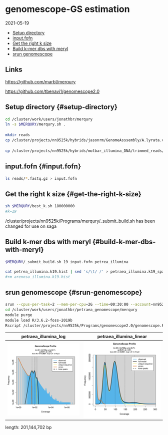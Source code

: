 # genomescope-GS estimation

2021-05-19

-   [Setup directory](#setup-directory)
-   [input.fofn](#input.fofn)
-   [Get the right k size](#get-the-right-k-size)
-   [Build k-mer dbs with meryl](#build-k-mer-dbs-with-meryl)
-   [srun genomescope](#srun-genomescope)

## Links

https://github.com/marbl/merqury

https://github.com/tbenavi1/genomescope2.0


## Setup directory {#setup-directory}

``` bash
cd /cluster/work/users/jonathbr/merqury
ln -s $MERQURY/merqury.sh . 

mkdir reads
cp /cluster/projects/nn9525k/hybrids/jasonrm/GenomeAsssembly/A.lyrata.ver1/lyrata.correctedReads.fasta reads/

cp /cluster/projects/nn9525k/hybrids/molbar_illumina_DNA/trimmed_reads/Sample_02-B-2Lz3-4/Sample_02-B-2Lz3-4_R?_rep.fastq.gz reads/
```

## input.fofn {#input.fofn}

``` bash
ls reads/*.fastq.gz > input.fofn
```

## Get the right k size {#get-the-right-k-size}

``` bash
sh $MERQURY/best_k.sh 180000000
#k=19
```

/cluster/projects/nn9525k/Programs/merqury/\_submit_build.sh has been changed for use on saga

## Build k-mer dbs with meryl {#build-k-mer-dbs-with-meryl}

``` bash
$MERQURY/_submit_build.sh 19 input.fofn petrea_illumina
```

``` bash
cat petrea_illumina.k19.hist | sed 's/\t/ /' > petraea_illumina.k19_space.hist
#rm arenosa_illumina.k19.hist
```

## srun genomescope {#srun-genomescope}

``` bash
srun --cpus-per-task=2 --mem-per-cpu=2G --time=00:30:00 --account=nn9525k --x11 --pty bash -i
cd /cluster/work/users/jonathbr/petraea_genomescope/merqury
module purge
module load R/3.6.2-foss-2019b
Rscript /cluster/projects/nn9525k/Programs/genomescope2.0/genomescope.R -i petraea_illumina.k19_space.hist -o genomescope -n petraea_illumina -k 19 -p 2
```

| petraea_illumina_log               | petraea_illumina_linear               |
|------------------------------------|---------------------------------------|
| ![](petraea_illumina_log_plot.png) | ![](petraea_illumina_linear_plot.png) |

length: 201,144,702 bp
